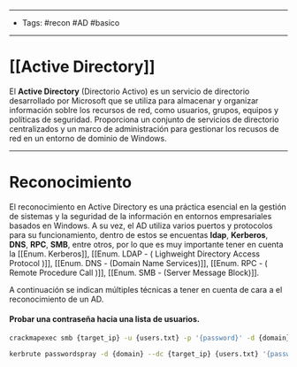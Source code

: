 ---------------------
- Tags: #recon #AD #basico 
----------
# [[Active Directory]]
El **Active Directory** (Directorio Activo) es un servicio de directorio desarrollado por Microsoft que se utiliza para almacenar y organizar información soblre los recursos de red, como usuarios, grupos, equipos y políticas de seguridad. Proporciona un conjunto de servicios de directorio centralizados y un marco de administración para gestionar los recusos de red en un entorno de dominio de Windows. 

--------
# Reconocimiento 
El reconocimiento en Active Directory es una práctica esencial en la gestión de sistemas y la seguridad de la información en entornos empresariales basados en Windows. 
A su vez, el AD utiliza varios puertos y protocolos para su funcionamiento, dentro de estos se encuentas **ldap**, **Kerberos**, **DNS**, **RPC**, **SMB**, entre otros, por lo que es muy importante tener en cuenta la [[Enum. Kerberos]], [[Enum. LDAP - ( Lighweight Directory Access Protocol )]], [[Enum. DNS - (Domain Name Services)]], [[Enum. RPC - ( Remote Procedure Call )]], [[Enum. SMB - (Server Message Block)]]. 

A continuación se indican múltiples técnicas a tener en cuenta de cara a el reconocimiento de un AD.

#### Probar una contraseña hacia una lista de usuarios.
```bash
crackmapexec smb {target_ip} -u {users.txt} -p '{password}' -d {domain} --continue-on-success

kerbrute passwordspray -d {domain} --dc {target_ip} {users.txt} '{password}'
```

